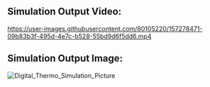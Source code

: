 ## Simulation Output Video:

https://user-images.githubusercontent.com/80105220/157278471-09b83b3f-495d-4e7c-b528-55bd9d6f5dd6.mp4

## Simulation Output Image:
![Digital_Thermo_Simulation_Picture](https://user-images.githubusercontent.com/80105220/157251163-85f8b9b2-ef5c-4eac-b1b6-229d356cc579.jpg)
